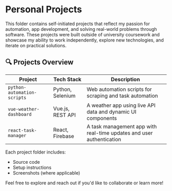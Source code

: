 # Personal Projects

This folder contains self-initiated projects that reflect my passion for automation, app development, and solving real-world problems through software. These projects were built outside of university coursework and showcase my ability to work independently, explore new technologies, and iterate on practical solutions.

## 🔍 Projects Overview

| Project | Tech Stack | Description |
|--------|------------|-------------|
| `python-automation-scripts` | Python, Selenium | Web automation scripts for scraping and task automation |
| `vue-weather-dashboard` | Vue.js, REST API | A weather app using live API data and dynamic UI components |
| `react-task-manager` | React, Firebase | A task management app with real-time updates and user authentication |

Each project folder includes:
- Source code
- Setup instructions
- Screenshots (where applicable)

Feel free to explore and reach out if you'd like to collaborate or learn more!


